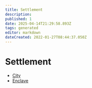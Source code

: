 ```yaml
---
title: Settlement
description:
published: 1
date: 2025-04-14T21:29:58.893Z
tags: generated
editor: markdown
dateCreated: 2022-01-27T08:44:37.050Z
---
```


# Settlement
- [City](/geography/settlement/city.md)
- [Enclave](/geography/settlement/enclave.md)

